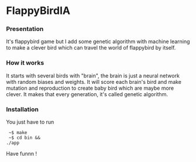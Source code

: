 <h1>FlappyBirdIA</h1>

<h3>Presentation</h3>

It's flappybird game but I add some genetic algorithm with machine learning to make a clever bird which can travel the world of flappybird by itself.

<h3>How it works</h3>

It starts with several birds with "brain", the brain is just a neural network with random biases and weights.
It will score each brain's bird and make mutation and reproduction to create baby bird which are maybe more clever.
It makes that every generation, it's called genetic algorithm.

<h3>Installation</h3>

You just have to run<br/>

<code> ~$ make </code><br/>
<code> ~$ cd bin && ./app</code><br/>



Have funnn !



